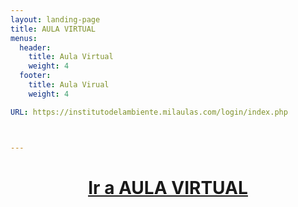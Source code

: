 ```yaml
---
layout: landing-page
title: AULA VIRTUAL
menus:
  header:
    title: Aula Virtual
    weight: 4
  footer:
    title: Aula Virual
    weight: 4

URL: https://institutodelambiente.milaulas.com/login/index.php



---
```


<h1 style="text-align: center;"><a href="https://institutodelambiente.milaulas.com/login/index.php" target="_blank" rel="noopener" title="Ir a AULA VIRTUAL"><span style="text-decoration: underline;">Ir a AULA VIRTUAL</span></a></h1>
